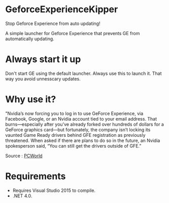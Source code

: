 # GeforceExperienceKipper
Stop Geforce Experience from auto updating!

A simple launcher for Geforce Experience that prevents GE from automatically updating.

# Always start it up
Don't start GE using the default launcher. Always use this to launch it. That way you avoid unnesscary updates.

# Why use it?
"Nvidia’s now forcing you to log in to use GeForce Experience, via Facebook, Google, or an Nvidia account tied to your email address. That burns—especially after you’ve already forked over hundreds of dollars for a GeForce graphics card—but fortunately, the company isn’t locking its vaunted Game Ready drivers behind GFE registration as previously threatened. When asked if there are plans to do so in the future, an Nvidia spokesperson said, “You can still get the drivers outside of GFE.”

Source : <a href="http://www.pcworld.com/article/3117775/software-games/nvidias-faster-better-geforce-experience-30-launches-with-mandatory-registration.html">PCWorld</a>

# Requirements
* Requires Visual Studio 2015 to compile.
* .NET 4.0.
